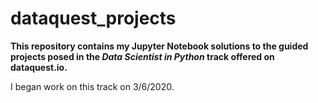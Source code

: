 # dataquest_projects

**This repository contains my Jupyter Notebook solutions to the guided projects posed in the *Data Scientist in Python* track offered on dataquest.io.**

I began work on this track on 3/6/2020. 
